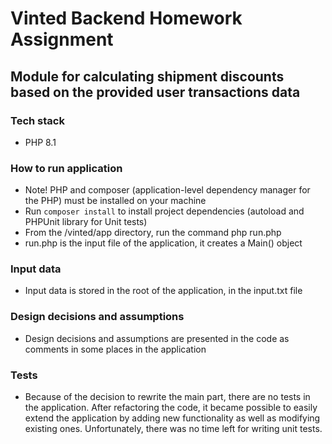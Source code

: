 # Vinted Backend Homework Assignment
## Module for calculating shipment discounts based on the provided user transactions data

### Tech stack
* PHP 8.1

### How to run application 
* Note! PHP and composer (application-level dependency manager for the PHP) must be installed on your machine
* Run ``` composer install ``` to install project dependencies (autoload and PHPUnit library for Unit tests)
* From the /vinted/app directory, run the command php run.php
* run.php is the input file of the application, it creates a Main() object

### Input data
* Input data is stored in the root of the application, in the input.txt file

### Design decisions and assumptions 
* Design decisions and assumptions are presented in the code as comments in some places in the application

### Tests 
* Because of the decision to rewrite the main part, there are no tests in the application.
After refactoring the code, it became possible to easily extend the application by adding new functionality
as well as modifying existing ones. Unfortunately, there was no time left for writing unit tests.